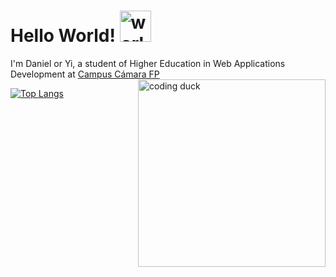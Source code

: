 <h1>Hello World! <img src="https://media0.giphy.com/media/v1.Y2lkPTc5MGI3NjExZWo5eW0yem80NTFmZmV6dW00bzEyMGltdzh4Mzd4YmJ0Z3drNTdibSZlcD12MV9pbnRlcm5hbF9naWZfYnlfaWQmY3Q9Zw/DMUFPG2niG1TW/giphy.gif" alt="world" width="50px" /> </h1>

I'm Daniel or Yi, a student of Higher Education in Web Applications Development at <a href="https://www.google.com/maps/place/Centro+FP+Superior+de+la+C%C3%A1mara+de+Comercio+de+Sevilla+-+Nuevas+Profesiones/@37.3755078,-5.98069,16z/data=!3m1!4b1!4m6!3m5!1s0xd126e9dd1459faf:0x761ce991c1ee65cc!8m2!3d37.3755078!4d-5.98069!16s%2Fg%2F1thgcq93?hl=es&entry=ttu&g_ep=EgoyMDI1MDIxMi4wIKXMDSoJLDEwMjExNDUzSAFQAw%3D%3D">Campus Cámara FP</a>
<img src="https://media4.giphy.com/media/v1.Y2lkPTc5MGI3NjExNHpiazBhMjJ3Z2NuNWdyZDJxZTVua2RqdjM5Yzg0cmkzcXd0c2lhaCZlcD12MV9pbnRlcm5hbF9naWZfYnlfaWQmY3Q9Zw/HzPtbOKyBoBFsK4hyc/giphy.gif" align="right" width="300px" alt="coding duck"/>




[![Top Langs](https://github-readme-stats.vercel.app/api/top-langs/?username=Yit-hub&layout=compact&theme=rose_pine)](https://github.com/anuraghazra/github-readme-stats)


<!--
**Yit-hub/Yit-hub** is a ✨ _special_ ✨ repository because its `README.md` (this file) appears on your GitHub profile.

Here are some ideas to get you started:

- 🔭 I’m currently working on ...
- 🌱 I’m currently learning ...
- 👯 I’m looking to collaborate on ...
- 🤔 I’m looking for help with ...
- 💬 Ask me about ...
- 📫 How to reach me: ...
- 😄 Pronouns: ...
- ⚡ Fun fact: ...
-->
